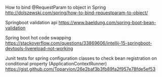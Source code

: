 How to bind @RequestParam to object in Spring
http://dolszewski.com/spring/how-to-bind-requestparam-to-object/

Springboot validation api
https://www.baeldung.com/spring-boot-bean-validation

Spring boot hot code swapping
https://stackoverflow.com/questions/33869606/intellij-15-springboot-devtools-livereload-not-working

Junit tests for spring configuration classes to check bean registration on conditional property (ApplicationContextRunner)
https://gist.github.com/Toparvion/26e2baf3b3fb89fa2f957e78fde5ef53
